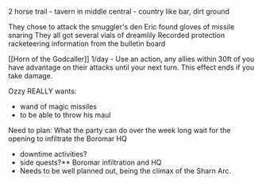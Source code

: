 2 horse trail - tavern in middle central - country like bar, dirt ground

They chose to attack the smuggler's den
Eric found gloves of missile snaring
They all got several vials of dreamlily
Recorded protection racketeering information from the bulletin board

[[Horn of the Godcaller]]
1/day - Use an action, any allies within 30ft of you have advantage on their attacks until your next turn. This effect ends if you take damage.

Ozzy REALLY wants:
* wand of magic missiles
* to be able to throw his maul

Need to plan:
What the party can do over the week long wait for the opening to infiltrate the Boromar HQ
* downtime activities?
* side quests?**
Boromar infiltration and HQ
* Needs to be well planned out, being the climax of the Sharn Arc.
